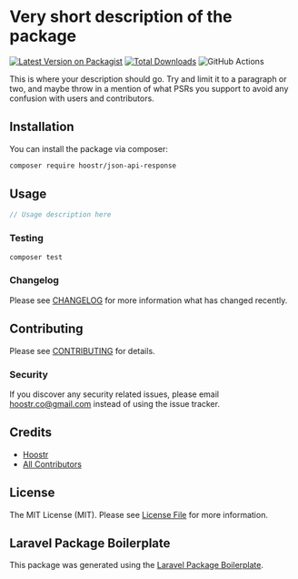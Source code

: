 # Very short description of the package

[![Latest Version on Packagist](https://img.shields.io/packagist/v/hoostr/json-api-response.svg?style=flat-square)](https://packagist.org/packages/hoostr/json-api-response)
[![Total Downloads](https://img.shields.io/packagist/dt/hoostr/json-api-response.svg?style=flat-square)](https://packagist.org/packages/hoostr/json-api-response)
![GitHub Actions](https://github.com/hoostr/json-api-response/actions/workflows/main.yml/badge.svg)

This is where your description should go. Try and limit it to a paragraph or two, and maybe throw in a mention of what PSRs you support to avoid any confusion with users and contributors.

## Installation

You can install the package via composer:

```bash
composer require hoostr/json-api-response
```

## Usage

```php
// Usage description here
```

### Testing

```bash
composer test
```

### Changelog

Please see [CHANGELOG](CHANGELOG.md) for more information what has changed recently.

## Contributing

Please see [CONTRIBUTING](CONTRIBUTING.md) for details.

### Security

If you discover any security related issues, please email hoostr.co@gmail.com instead of using the issue tracker.

## Credits

-   [Hoostr](https://github.com/hoostr)
-   [All Contributors](../../contributors)

## License

The MIT License (MIT). Please see [License File](LICENSE.md) for more information.

## Laravel Package Boilerplate

This package was generated using the [Laravel Package Boilerplate](https://laravelpackageboilerplate.com).
